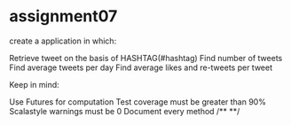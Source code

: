 # assignment07

create a application in which:

Retrieve tweet  on the basis of HASHTAG(#hashtag)
Find number of tweets
Find average tweets per day
Find average likes and re-tweets per tweet

Keep in mind:

Use Futures for computation
Test coverage must be greater than 90%
Scalastyle warnings must be 0
Document every method
/**
**/
